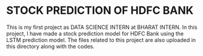 # STOCK PREDICTION OF HDFC BANK
This is my first project as DATA SCIENCE INTERN at BHARAT INTERN.
In this project, I have made a stock prediction model for HDFC Bank using the LSTM prediction model.
The files related to this project are also uploaded in this directory along with the codes.

